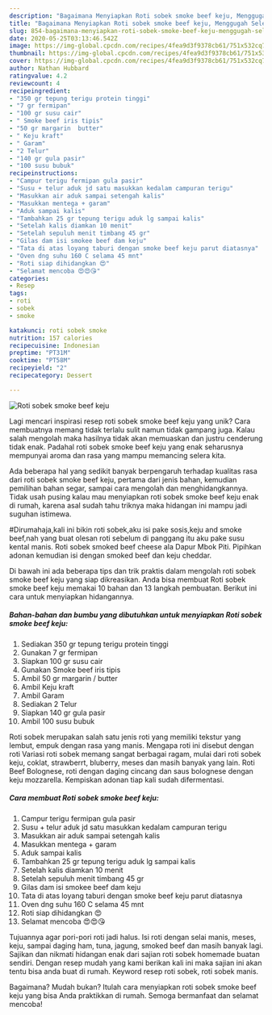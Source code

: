 ```yaml
---
description: "Bagaimana Menyiapkan Roti sobek smoke beef keju, Menggugah Selera"
title: "Bagaimana Menyiapkan Roti sobek smoke beef keju, Menggugah Selera"
slug: 854-bagaimana-menyiapkan-roti-sobek-smoke-beef-keju-menggugah-selera
date: 2020-05-25T03:13:46.542Z
image: https://img-global.cpcdn.com/recipes/4fea9d3f9378cb61/751x532cq70/roti-sobek-smoke-beef-keju-foto-resep-utama.jpg
thumbnail: https://img-global.cpcdn.com/recipes/4fea9d3f9378cb61/751x532cq70/roti-sobek-smoke-beef-keju-foto-resep-utama.jpg
cover: https://img-global.cpcdn.com/recipes/4fea9d3f9378cb61/751x532cq70/roti-sobek-smoke-beef-keju-foto-resep-utama.jpg
author: Nathan Hubbard
ratingvalue: 4.2
reviewcount: 4
recipeingredient:
- "350 gr tepung terigu protein tinggi"
- "7 gr fermipan"
- "100 gr susu cair"
- " Smoke beef iris tipis"
- "50 gr margarin  butter"
- " Keju kraft"
- " Garam"
- "2 Telur"
- "140 gr gula pasir"
- "100 susu bubuk"
recipeinstructions:
- "Campur terigu fermipan gula pasir"
- "Susu + telur aduk jd satu masukkan kedalam campuran terigu"
- "Masukkan air aduk sampai setengah kalis"
- "Masukkan mentega + garam"
- "Aduk sampai kalis"
- "Tambahkan 25 gr tepung terigu aduk lg sampai kalis"
- "Setelah kalis diamkan 10 menit"
- "Setelah sepuluh menit timbang 45 gr"
- "Gilas dam isi smokee beef dam keju"
- "Tata di atas loyang taburi dengan smoke beef keju parut diatasnya"
- "Oven dng suhu 160 C selama 45 mnt"
- "Roti siap dihidangkan 😍"
- "Selamat mencoba 😍😍😘"
categories:
- Resep
tags:
- roti
- sobek
- smoke

katakunci: roti sobek smoke 
nutrition: 157 calories
recipecuisine: Indonesian
preptime: "PT31M"
cooktime: "PT58M"
recipeyield: "2"
recipecategory: Dessert

---
```



![Roti sobek smoke beef keju](https://img-global.cpcdn.com/recipes/4fea9d3f9378cb61/751x532cq70/roti-sobek-smoke-beef-keju-foto-resep-utama.jpg)

Lagi mencari inspirasi resep roti sobek smoke beef keju yang unik? Cara membuatnya memang tidak terlalu sulit namun tidak gampang juga. Kalau salah mengolah maka hasilnya tidak akan memuaskan dan justru cenderung tidak enak. Padahal roti sobek smoke beef keju yang enak seharusnya mempunyai aroma dan rasa yang mampu memancing selera kita.

Ada beberapa hal yang sedikit banyak berpengaruh terhadap kualitas rasa dari roti sobek smoke beef keju, pertama dari jenis bahan, kemudian pemilihan bahan segar, sampai cara mengolah dan menghidangkannya. Tidak usah pusing kalau mau menyiapkan roti sobek smoke beef keju enak di rumah, karena asal sudah tahu triknya maka hidangan ini mampu jadi suguhan istimewa.

#Dirumahaja,kali ini bikin roti sobek,aku isi pake sosis,keju and smoke beef,nah yang buat olesan roti sebelum di panggang itu aku pake susu kental manis. Roti sobek smoked beef cheese ala Dapur Mbok Piti. Pipihkan adonan kemudian isi dengan smoked beef dan keju cheddar.


Di bawah ini ada beberapa tips dan trik praktis dalam mengolah roti sobek smoke beef keju yang siap dikreasikan. Anda bisa membuat Roti sobek smoke beef keju memakai 10 bahan dan 13 langkah pembuatan. Berikut ini cara untuk menyiapkan hidangannya.

<!--inarticleads1-->

##### Bahan-bahan dan bumbu yang dibutuhkan untuk menyiapkan Roti sobek smoke beef keju:

1. Sediakan 350 gr tepung terigu protein tinggi
1. Gunakan 7 gr fermipan
1. Siapkan 100 gr susu cair
1. Gunakan  Smoke beef iris tipis
1. Ambil 50 gr margarin / butter
1. Ambil  Keju kraft
1. Ambil  Garam
1. Sediakan 2 Telur
1. Siapkan 140 gr gula pasir
1. Ambil 100 susu bubuk


Roti sobek merupakan salah satu jenis roti yang memiliki tekstur yang lembut, empuk dengan rasa yang manis. Mengapa roti ini disebut dengan roti Variasi roti sobek memang sangat berbagai ragam, mulai dari roti sobek keju, coklat, strawberrt, bluberry, meses dan masih banyak yang lain. Roti Beef Bolognese, roti dengan daging cincang dan saus bolognese dengan keju mozzarella. Kempiskan adonan tiap kali sudah difermentasi. 

<!--inarticleads2-->

##### Cara membuat Roti sobek smoke beef keju:

1. Campur terigu fermipan gula pasir
1. Susu + telur aduk jd satu masukkan kedalam campuran terigu
1. Masukkan air aduk sampai setengah kalis
1. Masukkan mentega + garam
1. Aduk sampai kalis
1. Tambahkan 25 gr tepung terigu aduk lg sampai kalis
1. Setelah kalis diamkan 10 menit
1. Setelah sepuluh menit timbang 45 gr
1. Gilas dam isi smokee beef dam keju
1. Tata di atas loyang taburi dengan smoke beef keju parut diatasnya
1. Oven dng suhu 160 C selama 45 mnt
1. Roti siap dihidangkan 😍
1. Selamat mencoba 😍😍😘


Tujuannya agar pori-pori roti jadi halus. Isi roti dengan selai manis, meses, keju, sampai daging ham, tuna, jagung, smoked beef dan masih banyak lagi. Sajikan dan nikmati hidangan enak dari sajian roti sobek homemade buatan sendiri. Dengan resep mudah yang kami berikan kali ini maka sajian ini akan tentu bisa anda buat di rumah. Keyword resep roti sobek, roti sobek manis. 

Bagaimana? Mudah bukan? Itulah cara menyiapkan roti sobek smoke beef keju yang bisa Anda praktikkan di rumah. Semoga bermanfaat dan selamat mencoba!
